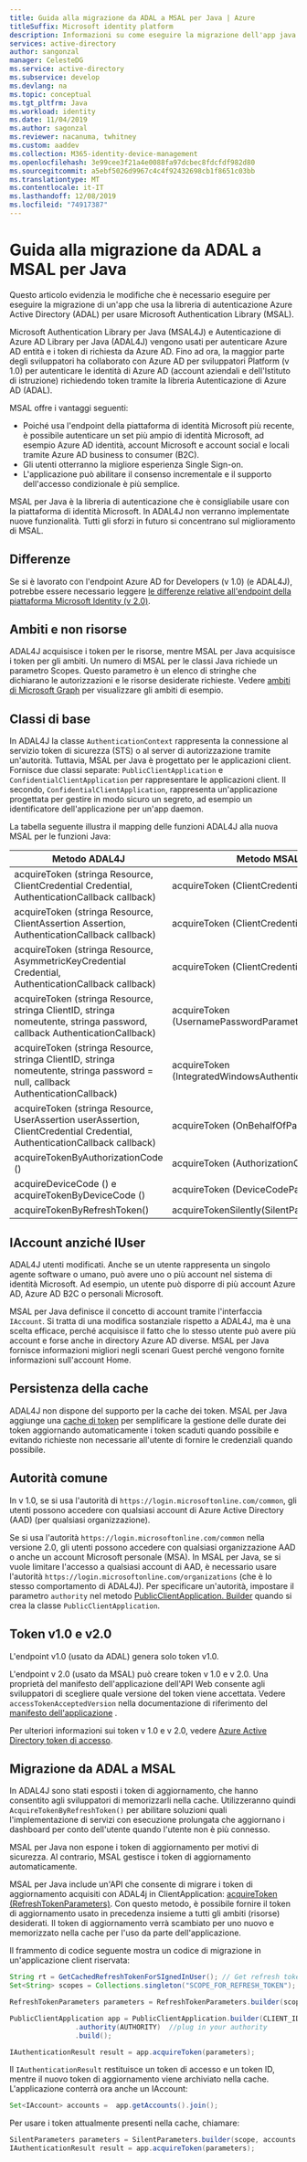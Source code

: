 ```yaml
---
title: Guida alla migrazione da ADAL a MSAL per Java | Azure
titleSuffix: Microsoft identity platform
description: Informazioni su come eseguire la migrazione dell'app java ADAL (Azure Active Directory Authentication Library) a Microsoft Authentication Library (MSAL).
services: active-directory
author: sangonzal
manager: CelesteDG
ms.service: active-directory
ms.subservice: develop
ms.devlang: na
ms.topic: conceptual
ms.tgt_pltfrm: Java
ms.workload: identity
ms.date: 11/04/2019
ms.author: sagonzal
ms.reviewer: nacanuma, twhitney
ms.custom: aaddev
ms.collection: M365-identity-device-management
ms.openlocfilehash: 3e99cee3f21a4e0088fa97dcbec8fdcfdf982d80
ms.sourcegitcommit: a5ebf5026d9967c4c4f92432698cb1f8651c03bb
ms.translationtype: MT
ms.contentlocale: it-IT
ms.lasthandoff: 12/08/2019
ms.locfileid: "74917387"
---
```

# <a name="adal-to-msal-migration-guide-for-java"></a>Guida alla migrazione da ADAL a MSAL per Java

Questo articolo evidenzia le modifiche che è necessario eseguire per eseguire la migrazione di un'app che usa la libreria di autenticazione Azure Active Directory (ADAL) per usare Microsoft Authentication Library (MSAL).

Microsoft Authentication Library per Java (MSAL4J) e Autenticazione di Azure AD Library per Java (ADAL4J) vengono usati per autenticare Azure AD entità e i token di richiesta da Azure AD. Fino ad ora, la maggior parte degli sviluppatori ha collaborato con Azure AD per sviluppatori Platform (v 1.0) per autenticare le identità di Azure AD (account aziendali e dell'Istituto di istruzione) richiedendo token tramite la libreria Autenticazione di Azure AD (ADAL).

MSAL offre i vantaggi seguenti:

- Poiché usa l'endpoint della piattaforma di identità Microsoft più recente, è possibile autenticare un set più ampio di identità Microsoft, ad esempio Azure AD identità, account Microsoft e account social e locali tramite Azure AD business to consumer (B2C).
- Gli utenti otterranno la migliore esperienza Single Sign-on.
- L'applicazione può abilitare il consenso incrementale e il supporto dell'accesso condizionale è più semplice.

MSAL per Java è la libreria di autenticazione che è consigliabile usare con la piattaforma di identità Microsoft. In ADAL4J non verranno implementate nuove funzionalità. Tutti gli sforzi in futuro si concentrano sul miglioramento di MSAL.

## <a name="differences"></a>Differenze

Se si è lavorato con l'endpoint Azure AD for Developers (v 1.0) (e ADAL4J), potrebbe essere necessario leggere [le differenze relative all'endpoint della piattaforma Microsoft Identity (v 2.0)](https://docs.microsoft.com/azure/active-directory/develop/azure-ad-endpoint-comparison).

## <a name="scopes-not-resources"></a>Ambiti e non risorse

ADAL4J acquisisce i token per le risorse, mentre MSAL per Java acquisisce i token per gli ambiti. Un numero di MSAL per le classi Java richiede un parametro Scopes. Questo parametro è un elenco di stringhe che dichiarano le autorizzazioni e le risorse desiderate richieste. Vedere [ambiti di Microsoft Graph](https://docs.microsoft.com/graph/permissions-reference) per visualizzare gli ambiti di esempio.

## <a name="core-classes"></a>Classi di base

In ADAL4J la classe `AuthenticationContext` rappresenta la connessione al servizio token di sicurezza (STS) o al server di autorizzazione tramite un'autorità. Tuttavia, MSAL per Java è progettato per le applicazioni client. Fornisce due classi separate: `PublicClientApplication` e `ConfidentialClientApplication` per rappresentare le applicazioni client.  Il secondo, `ConfidentialClientApplication`, rappresenta un'applicazione progettata per gestire in modo sicuro un segreto, ad esempio un identificatore dell'applicazione per un'app daemon.

La tabella seguente illustra il mapping delle funzioni ADAL4J alla nuova MSAL per le funzioni Java:

| Metodo ADAL4J| Metodo MSAL4J|
|------|-------|
|acquireToken (stringa Resource, ClientCredential Credential, AuthenticationCallback callback) | acquireToken (ClientCredentialParameters)|
|acquireToken (stringa Resource, ClientAssertion Assertion, AuthenticationCallback callback)|acquireToken (ClientCredentialParameters)|
|acquireToken (stringa Resource, AsymmetricKeyCredential Credential, AuthenticationCallback callback)|acquireToken (ClientCredentialParameters)|
|acquireToken (stringa Resource, stringa ClientID, stringa nomeutente, stringa password, callback AuthenticationCallback)| acquireToken (UsernamePasswordParameters)|
|acquireToken (stringa Resource, stringa ClientID, stringa nomeutente, stringa password = null, callback AuthenticationCallback)|acquireToken (IntegratedWindowsAuthenticationParameters)|
|acquireToken (stringa Resource, UserAssertion userAssertion, ClientCredential Credential, AuthenticationCallback callback)| acquireToken (OnBehalfOfParameters)|
|acquireTokenByAuthorizationCode () | acquireToken (AuthorizationCodeParameters) |
| acquireDeviceCode () e acquireTokenByDeviceCode ()| acquireToken (DeviceCodeParameters)|
|acquireTokenByRefreshToken()| acquireTokenSilently(SilentParameters)|

## <a name="iaccount-instead-of-iuser"></a>IAccount anziché IUser

ADAL4J utenti modificati. Anche se un utente rappresenta un singolo agente software o umano, può avere uno o più account nel sistema di identità Microsoft. Ad esempio, un utente può disporre di più account Azure AD, Azure AD B2C o personali Microsoft.

MSAL per Java definisce il concetto di account tramite l'interfaccia `IAccount`. Si tratta di una modifica sostanziale rispetto a ADAL4J, ma è una scelta efficace, perché acquisisce il fatto che lo stesso utente può avere più account e forse anche in directory Azure AD diverse. MSAL per Java fornisce informazioni migliori negli scenari Guest perché vengono fornite informazioni sull'account Home.

## <a name="cache-persistence"></a>Persistenza della cache

ADAL4J non dispone del supporto per la cache dei token.
MSAL per Java aggiunge una [cache di token](msal-acquire-cache-tokens.md) per semplificare la gestione delle durate dei token aggiornando automaticamente i token scaduti quando possibile e evitando richieste non necessarie all'utente di fornire le credenziali quando possibile.

## <a name="common-authority"></a>Autorità comune

In v 1.0, se si usa l'autorità di `https://login.microsoftonline.com/common`, gli utenti possono accedere con qualsiasi account di Azure Active Directory (AAD) (per qualsiasi organizzazione).

Se si usa l'autorità `https://login.microsoftonline.com/common` nella versione 2.0, gli utenti possono accedere con qualsiasi organizzazione AAD o anche un account Microsoft personale (MSA). In MSAL per Java, se si vuole limitare l'accesso a qualsiasi account di AAD, è necessario usare l'autorità `https://login.microsoftonline.com/organizations` (che è lo stesso comportamento di ADAL4J). Per specificare un'autorità, impostare il parametro `authority` nel metodo [PublicClientApplication. Builder](https://javadoc.io/doc/com.microsoft.azure/msal4j/1.0.0/com/microsoft/aad/msal4j/PublicClientApplication.Builder.html) quando si crea la classe `PublicClientApplication`.

## <a name="v10-and-v20-tokens"></a>Token v1.0 e v2.0

L'endpoint v1.0 (usato da ADAL) genera solo token v1.0.

L'endpoint v 2.0 (usato da MSAL) può creare token v 1.0 e v 2.0. Una proprietà del manifesto dell'applicazione dell'API Web consente agli sviluppatori di scegliere quale versione del token viene accettata. Vedere `accessTokenAcceptedVersion` nella documentazione di riferimento del [manifesto dell'applicazione](https://docs.microsoft.com/azure/active-directory/develop/reference-app-manifest) .

Per ulteriori informazioni sui token v 1.0 e v 2.0, vedere [Azure Active Directory token di accesso](https://docs.microsoft.com/azure/active-directory/develop/access-tokens).

## <a name="adal-to-msal-migration"></a>Migrazione da ADAL a MSAL

In ADAL4J sono stati esposti i token di aggiornamento, che hanno consentito agli sviluppatori di memorizzarli nella cache. Utilizzeranno quindi `AcquireTokenByRefreshToken()` per abilitare soluzioni quali l'implementazione di servizi con esecuzione prolungata che aggiornano i dashboard per conto dell'utente quando l'utente non è più connesso.

MSAL per Java non espone i token di aggiornamento per motivi di sicurezza. Al contrario, MSAL gestisce i token di aggiornamento automaticamente.

MSAL per Java include un'API che consente di migrare i token di aggiornamento acquisiti con ADAL4j in ClientApplication: [acquireToken (RefreshTokenParameters)](https://javadoc.io/static/com.microsoft.azure/msal4j/1.0.0/com/microsoft/aad/msal4j/PublicClientApplication.html#acquireToken-com.microsoft.aad.msal4j.RefreshTokenParameters-). Con questo metodo, è possibile fornire il token di aggiornamento usato in precedenza insieme a tutti gli ambiti (risorse) desiderati. Il token di aggiornamento verrà scambiato per uno nuovo e memorizzato nella cache per l'uso da parte dell'applicazione.

Il frammento di codice seguente mostra un codice di migrazione in un'applicazione client riservata:

```java
String rt = GetCachedRefreshTokenForSIgnedInUser(); // Get refresh token from where you have them stored
Set<String> scopes = Collections.singleton("SCOPE_FOR_REFRESH_TOKEN");

RefreshTokenParameters parameters = RefreshTokenParameters.builder(scopes, rt).build();

PublicClientApplication app = PublicClientApplication.builder(CLIENT_ID) // ClientId for your application
                .authority(AUTHORITY)  //plug in your authority
                .build();

IAuthenticationResult result = app.acquireToken(parameters);
```

Il `IAuthenticationResult` restituisce un token di accesso e un token ID, mentre il nuovo token di aggiornamento viene archiviato nella cache. L'applicazione conterrà ora anche un IAccount:

```java
Set<IAccount> accounts =  app.getAccounts().join();
```

Per usare i token attualmente presenti nella cache, chiamare:

```java
SilentParameters parameters = SilentParameters.builder(scope, accounts.iterator().next()).build(); 
IAuthenticationResult result = app.acquireToken(parameters);
```
